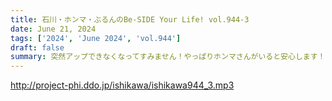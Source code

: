 ```yaml
---
title: 石川・ホンマ・ぶるんのBe-SIDE Your Life! vol.944-3
date: June 21, 2024
tags: ['2024', 'June 2024', 'vol.944']
draft: false
summary: 突然アップできなくなってすみません！やっぱりホンマさんがいると安心します！
---
```


http://project-phi.ddo.jp/ishikawa/ishikawa944_3.mp3